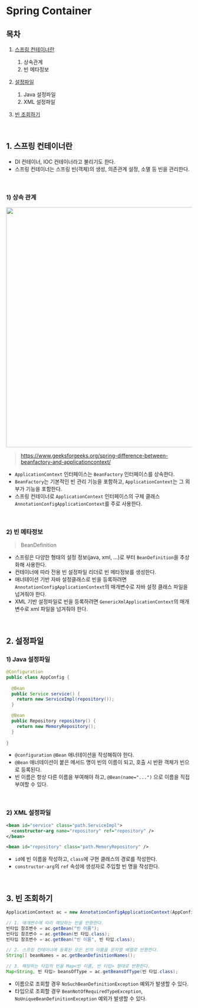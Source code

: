 # Spring Container

## 목차
1. [스프링 컨테이너란](#1.-스프링-컨테이너란)
   1. 상속관계
   2. 빈 메타정보

2. [설정파일](#2.-설정파일)
   1. Java 설정파일
   2. XML 설정파일

3. [빈 조회하기](#3.-빈-조회하기)
<br/>

## 1. 스프링 컨테이너란

- DI 컨테이너, IOC 컨테이너라고 불리기도 한다.
- 스프링 컨테이너는 스프링 빈(객체)의 생성, 의존관계 설정, 소멸 등 빈을 관리한다.
<br/>

### 1) 상속 관계

<img src="https://media.geeksforgeeks.org/wp-content/uploads/20220221172216/Hi.jpg" width="650"/>

> https://www.geeksforgeeks.org/spring-difference-between-beanfactory-and-applicationcontext/

- `ApplicationContext` 인터페이스는 `BeanFactory` 인터페이스를 상속한다.
- `BeanFactory`는 기본적인 빈 관리 기능을 포함하고, `ApplicationContext`는 그 외 부가 기능을 포함한다.
- 스프링 컨테이너로 `ApplicationContext` 인터페이스의 구체 클래스 `AnnotationConfigApplicationContext`를 주로 사용한다.
<br/>

### 2) 빈 메타정보
> BeanDefinition

- 스프링은 다양한 형태의 설정 정보(java, xml, ...)로 부터 `BeanDefinition`을 추상화해 사용한다.
- 컨테이너에 따라 전용 빈 설정파일 리더로 빈 메타정보를 생성한다.
- 애너테이션 기반 자바 설정클래스로 빈을 등록하려면 `AnnotationConfigApplicationContext`의 매개변수로 자바 설정 클래스 파일을 넘겨줘야 한다.
- XML 기반 설정파일로 빈을 등록하려면 `GenericXmlApplicationContext`의 매개변수로 xml 파일을 넘겨줘야 한다.
<br/>

## 2. 설정파일

### 1) Java 설정파일

``` java
@Configuration
public class AppConfig {
  
  @Bean
  public Service service() {
    return new ServiceImpl(repository());
  }

  @Bean
  public Repository repository() {
    return new MemoryRepository();
  }
  
}
```

- `@configuration` `@Bean` 애너테이션을 작성해줘야 한다.
- `@Bean` 애너테이션이 붙은 메서드 명이 빈의 이름이 되고, 호출 시 반환 객체가 빈으로 등록된다.
- 빈 이름은 항상 다른 이름을 부여해야 하고, `@Bean(name="...")` 으로 이름을 직접 부여할 수 있다.
<br/>

### 2) XML 설정파일

``` xml
<bean id="service" class="path.ServiceImpl">
  <constructor-arg name="repository" ref="repository" />
</bean>

<bean id="repository" class="path.MemoryRepository" />
```

- `id`에 빈 이름을 작성하고, `class`에 구현 클래스의 경로를 작성한다.
- `constructor-arg`의 `ref` 속성에 생성자로 주입할 빈 명을 작성한다.
<br/>

## 3. 빈 조회하기

``` java
ApplicationContext ac = new AnnotationConfigApplicationContext(AppConfig.java);

// 1. 매개변수에 따라 해당하는 빈을 반환한다.
빈타입 참조변수 = ac.getBean("빈 이름");
빈타입 참조변수 = ac.getBean(빈 타입.class);
빈타입 참조변수 = ac.getBean("빈 이름", 빈 타입.class);

// 2. 스프링 컨테이너에 등록된 모든 빈의 이름을 문자열 배열로 반환한다.
String[] beanNames = ac.getBeanDefinitionNames();

// 3. 해당하는 타입의 빈을 Map<빈 이름, 빈 타입> 형태로 반환한다.
Map<String, 빈 타입> beansOfType = ac.getBeansOfType(빈 타입.class);
```

- 이름으로 조회할 경우 `NoSuchBeanDefinitionException` 예외가 발생할 수 있다.
- 타입으로 조회할 경우 `BeanNotOfRequiredTypeException`, `NoUniqueBeanDefinitionException` 예외가 발생할 수 있다.
